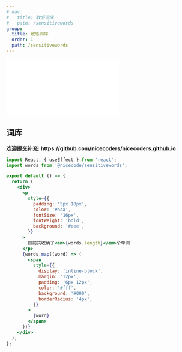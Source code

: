 ```yaml
---
# nav:
#   title: 敏感词库
#   path: /sensitivewords
group:
  title: 敏感词库
  order: 1
  path: /sensitivewords
---
```


<embed src="../readme.md"></embed>

## 词库

<Alert type="info">
  <strong>欢迎提交补充: <a>https://github.com/nicecoders/nicecoders.github.io</a></strong>
</Alert>

```jsx
import React, { useEffect } from 'react';
import words from '@nicecode/sensitivewords';

export default () => {
  return (
    <div>
      <p
        style={{
          padding: '5px 10px',
          color: '#aaa',
          fontSize: '16px',
          fontWeight: 'bold',
          background: '#eee',
        }}
      >
        目前共收纳了<em>{words.length}</em>个单词
      </p>
      {words.map((word) => (
        <span
          style={{
            display: 'inline-block',
            margin: '12px',
            padding: '6px 12px',
            color: '#fff',
            background: '#000',
            borderRadius: '4px',
          }}
        >
          {word}
        </span>
      ))}
    </div>
  );
};
```
